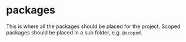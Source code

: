 # packages

This is where all the packages should be placed for the project. Scoped packages should be placed in
a sub folder, e.g. `@scoped`.
